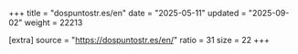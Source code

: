 +++
title = "dospuntostr.es/en"
date = "2025-05-11"
updated = "2025-09-02"
weight = 22213

[extra]
source = "https://dospuntostr.es/en/"
ratio = 31
size = 22
+++

